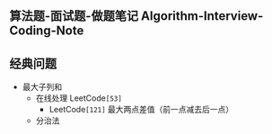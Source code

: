 ## 算法题-面试题-做题笔记 Algorithm-Interview-Coding-Note

## 经典问题

- 最大子列和
    - 在线处理 LeetCode`[53]`
        - LeetCode`[121]` 最大两点差值（前一点减去后一点）
    - 分治法








